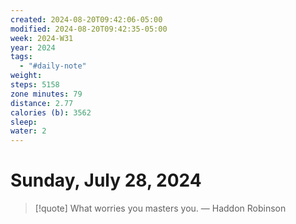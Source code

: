 ```yaml
---
created: 2024-08-20T09:42:06-05:00
modified: 2024-08-20T09:42:35-05:00
week: 2024-W31
year: 2024
tags:
  - "#daily-note"
weight: 
steps: 5158
zone minutes: 79
distance: 2.77
calories (b): 3562
sleep: 
water: 2
---
```

# Sunday, July 28, 2024

> [!quote] What worries you masters you.
> — Haddon Robinson
